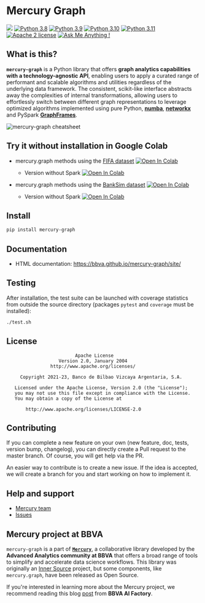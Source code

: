 # Mercury Graph

![](https://img.shields.io/pypi/v/mercury-graph?label=latest%20pypi%20build)
[![Python 3.8](https://img.shields.io/badge/python-3.8-blue.svg)](https://www.python.org/downloads/release/python-3816/)
[![Python 3.9](https://img.shields.io/badge/python-3.9-blue.svg)](https://www.python.org/downloads/release/python-3916/)
[![Python 3.10](https://img.shields.io/badge/python-3.10-blue.svg)](https://www.python.org/downloads/release/python-31011/)
[![Python 3.11](https://img.shields.io/badge/python-3.11-blue.svg)](https://www.python.org/downloads/release/python-3113/)
[![Apache 2 license](https://shields.io/badge/license-Apache%202-blue)](http://www.apache.org/licenses/LICENSE-2.0)
[![Ask Me Anything !](https://img.shields.io/badge/Ask%20me-anything-1abc9c.svg)](https://github.com/BBVA/mercury-graph/issues)


## What is this?

**`mercury-graph`** is a Python library that offers **graph analytics capabilities with a technology-agnostic API**, enabling users to apply a curated range of performant and scalable algorithms and utilities regardless of the underlying data framework. The consistent, scikit-like interface abstracts away the complexities of internal transformations, allowing users to effortlessly switch between different graph representations to leverage optimized algorithms implemented using pure Python, [**numba**](https://numba.pydata.org/), [**networkx**](https://networkx.org/) and PySpark [**GraphFrames**](https://graphframes.github.io/graphframes/docs/_site/index.html).

![mercury-graph cheatsheet](docs/images/mercury_graph.png)


## Try it without installation in Google Colab

* mercury.graph methods using the [FIFA dataset](https://www.kaggle.com/datasets/artimous/complete-fifa-2017-player-dataset-global) [![Open In Colab](https://colab.research.google.com/assets/colab-badge.svg)](https://colab.research.google.com/github/BBVA/mercury-graph/blob/master/tutorials/mercury-graph-tutorial-fifa.ipynb)

  * Version without Spark [![Open In Colab](https://colab.research.google.com/assets/colab-badge.svg)](https://colab.research.google.com/github/BBVA/mercury-graph/blob/master/tutorials/mercury-graph-tutorial-fifa-nospark.ipynb)

* mercury.graph methods using the [BankSim dataset](https://www.researchgate.net/publication/265736405_BankSim_A_Bank_Payment_Simulation_for_Fraud_Detection_Research) [![Open In Colab](https://colab.research.google.com/assets/colab-badge.svg)](https://colab.research.google.com/github/BBVA/mercury-graph/blob/master/tutorials/mercury-graph-tutorial-banksim.ipynb)

  * Version without Spark [![Open In Colab](https://colab.research.google.com/assets/colab-badge.svg)](https://colab.research.google.com/github/BBVA/mercury-graph/blob/master/tutorials/mercury-graph-tutorial-banksim-nospark.ipynb)


## Install

```bash
pip install mercury-graph
```


## Documentation

  * HTML documentation: <https://bbva.github.io/mercury-graph/site/>


## Testing

After installation, the test suite can be launched with coverage statistics from outside the source directory (packages `pytest` and `coverage` must be installed):

```bash
./test.sh
```


## License

```text
                         Apache License
                   Version 2.0, January 2004
                http://www.apache.org/licenses/

     Copyright 2021-23, Banco de Bilbao Vizcaya Argentaria, S.A.

   Licensed under the Apache License, Version 2.0 (the "License");
   you may not use this file except in compliance with the License.
   You may obtain a copy of the License at

       http://www.apache.org/licenses/LICENSE-2.0
```


## Contributing

If you can complete a new feature on your own (new feature, doc, tests, version bump, changelog), you can directly create a Pull request to the master branch. Of course, you will get help via the PR.

An easier way to contribute is to create a new issue. If the idea is accepted, we will create a branch for you and start working on how to implement it.


## Help and support

  * [Mercury team](mailto:mercury.team@bbva.com?subject=[mercury-graph])
  * [Issues](https://github.com/BBVA/mercury-graph/issues)


## Mercury project at BBVA

`mercury-graph` is a part of [**`Mercury`**](https://www.bbvaaifactory.com/mercury/), a collaborative library developed by the **Advanced Analytics community at BBVA** that offers a broad range of tools to simplify and accelerate data science workflows. This library was originally an [Inner Source](https://en.wikipedia.org/wiki/Inner_source) project, but some components, like `mercury.graph`, have been released as Open Source.

If you're interested in learning more about the Mercury project, we recommend reading this blog [post](https://www.bbvaaifactory.com/mercury-acelerando-la-reutilizacion-en-ciencia-de-datos-dentro-de-bbva/) from **BBVA AI Factory**.
